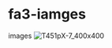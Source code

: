 # fa3-iamges
images
![T451pX-7_400x400](https://user-images.githubusercontent.com/98268467/150688543-cf5974c1-d80e-4a05-9c99-7ddd009a6de5.jpg)
